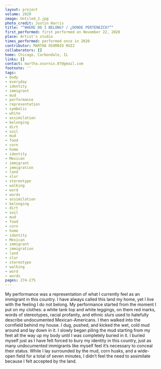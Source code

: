 ```yaml
---
layout: project
volume: 2020
image: Untiled_2.jpg
photo_credit: Justin Harris
title: "“WHERE DO I BELONG? / ¿DONDE PERTENEZCO?”"
first_performed: first performed on November 22, 2020
place: Artist's studio
times_performed: performed once in 2020
contributor: MARTHA OSORNIO RUIZ
collaborators: []
home: Chicago, Carbondale, IL
links: []
contact: martha.osornio.07@gmail.com
footnote: ''
tags:
- body
- everyday
- identity
- immigrant
- mud
- performance
- representation
- symbolic
- white
- assimilation
- belonging
- dirt
- soil
- mud
- food
- corn
- home
- identity
- Mexican
- immigrant
- immigration
- land
- slur
- stereotype
- walking
- word
- words
- assimilation
- belonging
- dirt
- soil
- mud
- food
- corn
- home
- identity
- Mexican
- immigrant
- immigration
- land
- slur
- stereotype
- walking
- word
- words
pages: 274-275
---
```


My performance was a representation of what I currently feel as an immigrant in this country. I have always called this land my home, yet I live with the feeling I do not belong. My performance started from the moment I put on my clothes: a white tank top and white leggings, on them red marks, words of stereotypes, racial profanity, and ethnic slurs used to hatefully describe undocumented Mexican-Americans. I then walked into the cornfield behind my house. I dug, pushed, and kicked the wet, cold mud around and lay down in it. I slowly began piling the mud starting from my feet all the way up my body until I was completely buried in it. I buried myself just as I have felt forced to bury my identity in this country, just as many undocumented immigrants like myself feel it’s necessary to conceal their status. While I lay surrounded by the mud, corn husks, and a wide-open field for a total of seven minutes, I didn’t feel the need to assimilate because I felt accepted by the land.